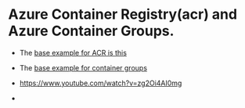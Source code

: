 # Azure Container Registry(acr) and Azure Container Groups.

- The [base example for ACR is this](https://github.com/AvtsVivek/Az204WthTerraform/tree/main/src/tf-files/810010-azure-container-registry)

- The [base example for container groups](https://github.com/AvtsVivek/Az204WthTerraform/tree/main/src/tf-files/601050-container-group)

- https://www.youtube.com/watch?v=zg2Oi4AI0mg

- 